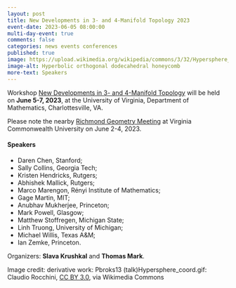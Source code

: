 ```yaml
---
layout: post
title: New Developments in 3- and 4-Manifold Topology 2023
event-date: 2023-06-05 08:00:00
multi-day-event: true
comments: false
categories: news events conferences
published: true
image: https://upload.wikimedia.org/wikipedia/commons/3/32/Hypersphere_coord.PNG
image-alt: Hyperbolic orthogonal dodecahedral honeycomb
more-text: Speakers
---
```


Workshop
<a href="https://math.virginia.edu/geomtop/workshop-spring-2023/">New Developments in 3- and 4-Manifold Topology</a> 
will be held on <b>June 5-7, 2023</b>, at the University of Virginia, Department of Mathematics, Charlottesville, VA. 

Please note the nearby <a href="https://sites.google.com/vcu.edu/gtmp/festival/rgm-2023/">Richmond Geometry Meeting</a> at Virginia Commonwealth University on June 2-4, 2023.

<!--more-->

<h4>Speakers</h4>
<ul>
    <li>Daren Chen, Stanford;</li>
    <li>Sally Collins, Georgia Tech;</li>
    <li>Kristen Hendricks, Rutgers;</li>
    <li>Abhishek Mallick, Rutgers;</li>
    <li>Marco Marengon, Rényi Institute of Mathematics;</li>
    <li>Gage Martin, MIT;</li>
    <li>Anubhav Mukherjee, Princeton;</li>
    <li>Mark Powell, Glasgow;</li>
    <li>Matthew Stoffregen, Michigan State;</li>
    <li>Linh Truong, University of Michigan;</li>
    <li>Michael Willis, Texas A&M;</li>
    <li>Ian Zemke, Princeton.</li>
</ul>

Organizers: <b>Slava Krushkal</b> and <b>Thomas Mark</b>.

Image credit: derivative work: Pbroks13 (talk)Hypersphere_coord.gif: Claudio Rocchini, <a href="https://creativecommons.org/licenses/by/3.0">CC BY 3.0</a>, via Wikimedia Commons